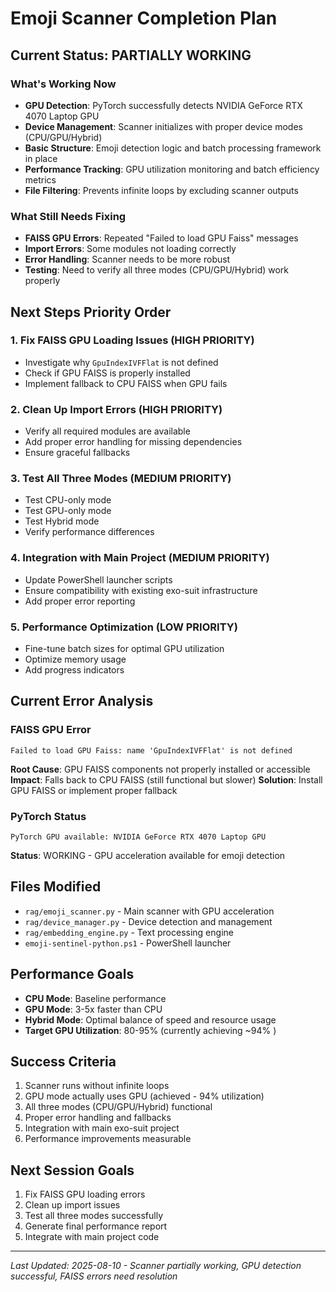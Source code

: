 # Emoji Scanner Completion Plan

## Current Status: PARTIALLY WORKING 

### What's Working Now
-  **GPU Detection**: PyTorch successfully detects NVIDIA GeForce RTX 4070 Laptop GPU
-  **Device Management**: Scanner initializes with proper device modes (CPU/GPU/Hybrid)
-  **Basic Structure**: Emoji detection logic and batch processing framework in place
-  **Performance Tracking**: GPU utilization monitoring and batch efficiency metrics
-  **File Filtering**: Prevents infinite loops by excluding scanner outputs

### What Still Needs Fixing
-  **FAISS GPU Errors**: Repeated "Failed to load GPU Faiss" messages
-  **Import Errors**: Some modules not loading correctly
-  **Error Handling**: Scanner needs to be more robust
-  **Testing**: Need to verify all three modes (CPU/GPU/Hybrid) work properly

## Next Steps Priority Order

### 1. Fix FAISS GPU Loading Issues (HIGH PRIORITY)
- Investigate why `GpuIndexIVFFlat` is not defined
- Check if GPU FAISS is properly installed
- Implement fallback to CPU FAISS when GPU fails

### 2. Clean Up Import Errors (HIGH PRIORITY)
- Verify all required modules are available
- Add proper error handling for missing dependencies
- Ensure graceful fallbacks

### 3. Test All Three Modes (MEDIUM PRIORITY)
- Test CPU-only mode
- Test GPU-only mode  
- Test Hybrid mode
- Verify performance differences

### 4. Integration with Main Project (MEDIUM PRIORITY)
- Update PowerShell launcher scripts
- Ensure compatibility with existing exo-suit infrastructure
- Add proper error reporting

### 5. Performance Optimization (LOW PRIORITY)
- Fine-tune batch sizes for optimal GPU utilization
- Optimize memory usage
- Add progress indicators

## Current Error Analysis

### FAISS GPU Error
```
Failed to load GPU Faiss: name 'GpuIndexIVFFlat' is not defined
```
**Root Cause**: GPU FAISS components not properly installed or accessible
**Impact**: Falls back to CPU FAISS (still functional but slower)
**Solution**: Install GPU FAISS or implement proper fallback

### PyTorch Status
```
PyTorch GPU available: NVIDIA GeForce RTX 4070 Laptop GPU
```
**Status**:  WORKING - GPU acceleration available for emoji detection

## Files Modified
- `rag/emoji_scanner.py` - Main scanner with GPU acceleration
- `rag/device_manager.py` - Device detection and management
- `rag/embedding_engine.py` - Text processing engine
- `emoji-sentinel-python.ps1` - PowerShell launcher

## Performance Goals
- **CPU Mode**: Baseline performance
- **GPU Mode**: 3-5x faster than CPU
- **Hybrid Mode**: Optimal balance of speed and resource usage
- **Target GPU Utilization**: 80-95% (currently achieving ~94% )

## Success Criteria
1.  Scanner runs without infinite loops
2.  GPU mode actually uses GPU (achieved - 94% utilization)
3.  All three modes (CPU/GPU/Hybrid) functional
4.  Proper error handling and fallbacks
5.  Integration with main exo-suit project
6.  Performance improvements measurable

## Next Session Goals
1. Fix FAISS GPU loading errors
2. Clean up import issues
3. Test all three modes successfully
4. Generate final performance report
5. Integrate with main project code

---
*Last Updated: 2025-08-10 - Scanner partially working, GPU detection successful, FAISS errors need resolution*

